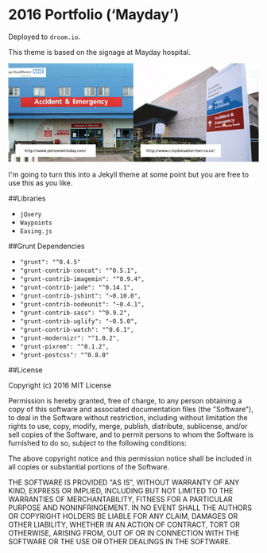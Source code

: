 # 2016 Portfolio (‘Mayday’)
Deployed to `droom.io`. 

This theme is based on the signage at Mayday hospital.

![alt tag](https://raw.githubusercontent.com/droom/mayday/master/src/docs/ref.jpg)

I'm going to turn this into a Jekyll theme at some point but you are free to use this as you like.

##Libraries
- `jQuery`
- `Waypoints`
- `Easing.js`

##Grunt Dependencies

- `"grunt": "^0.4.5"`
- `"grunt-contrib-concat": "^0.5.1",`
- `"grunt-contrib-imagemin": "^0.9.4",`
- `"grunt-contrib-jade": "^0.14.1",`
- `"grunt-contrib-jshint": "~0.10.0",`
- `"grunt-contrib-nodeunit": "~0.4.1",`
- `"grunt-contrib-sass": "^0.9.2",`
- `"grunt-contrib-uglify": "~0.5.0",`
- `"grunt-contrib-watch": "^0.6.1",`
- `"grunt-modernizr": "^1.0.2",`
- `"grunt-pixrem": "^0.1.2",`
- `"grunt-postcss": "^0.8.0"`


##License

Copyright (c) 2016
MIT License

Permission is hereby granted, free of charge, to any person obtaining a copy of this software and associated documentation files (the "Software"), to deal in the Software without restriction, including without limitation the rights to use, copy, modify, merge, publish, distribute, sublicense, and/or sell copies of the Software, and to permit persons to whom the Software is furnished to do so, subject to the following conditions:

The above copyright notice and this permission notice shall be included in all copies or substantial portions of the Software.

THE SOFTWARE IS PROVIDED "AS IS", WITHOUT WARRANTY OF ANY KIND, EXPRESS OR IMPLIED, INCLUDING BUT NOT LIMITED TO THE WARRANTIES OF MERCHANTABILITY, FITNESS FOR A PARTICULAR PURPOSE AND NONINFRINGEMENT. IN NO EVENT SHALL THE AUTHORS OR COPYRIGHT HOLDERS BE LIABLE FOR ANY CLAIM, DAMAGES OR OTHER LIABILITY, WHETHER IN AN ACTION OF CONTRACT, TORT OR OTHERWISE, ARISING FROM, OUT OF OR IN CONNECTION WITH THE SOFTWARE OR THE USE OR OTHER DEALINGS IN THE SOFTWARE.